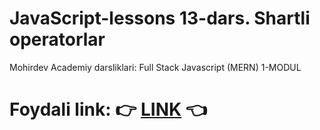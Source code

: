# JavaScript-lessons 13-dars. Shartli operatorlar
Mohirdev Academiy darsliklari: Full Stack Javascript (MERN) 1-MODUL

# Foydali link: 👉  <a href="https://sukachoff.ru/uz/remont/funkcii-i-usloviya-if-else-v-javascript-uslovnye-operatory-javascript-sintaksis-if/" target="_blank">LINK</a> 👈 

